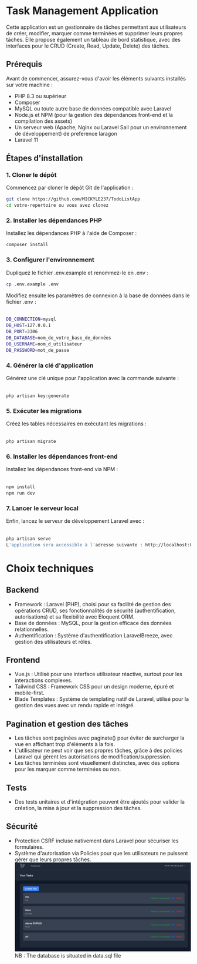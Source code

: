 # Task Management Application

Cette application est un gestionnaire de tâches permettant aux utilisateurs de créer, modifier, marquer comme terminées et supprimer leurs propres tâches. Elle propose également un tableau de bord statistique, avec des interfaces pour le CRUD (Create, Read, Update, Delete) des tâches.

## Prérequis

Avant de commencer, assurez-vous d'avoir les éléments suivants installés sur votre machine :

-   PHP 8.3 ou supérieur
-   Composer
-   MySQL ou toute autre base de données compatible avec Laravel
-   Node.js et NPM (pour la gestion des dépendances front-end et la compilation des assets)
-   Un serveur web (Apache, Nginx ou Laravel Sail pour un environnement de développement) de preference laragon
-   Laravel 11

## Étapes d'installation

### 1. Cloner le dépôt

Commencez par cloner le dépôt Git de l'application :

```bash
git clone https://github.com/MICKYLE237/TodoListApp
cd votre-repertoire ou vous avez clonez
```

### 2. Installer les dépendances PHP

Installez les dépendances PHP à l'aide de Composer :

```bash
composer install
```

### 3. Configurer l'environnement

Dupliquez le fichier .env.example et renommez-le en .env :

```bash
cp .env.example .env
```

Modifiez ensuite les paramètres de connexion à la base de données dans le fichier .env :

```bash

DB_CONNECTION=mysql
DB_HOST=127.0.0.1
DB_PORT=3306
DB_DATABASE=nom_de_votre_base_de_données
DB_USERNAME=nom_d_utilisateur
DB_PASSWORD=mot_de_passe
```

### 4. Générer la clé d'application

Générez une clé unique pour l'application avec la commande suivante :

```bash

php artisan key:generate
```

### 5. Exécuter les migrations

Créez les tables nécessaires en exécutant les migrations :

```bash

php artisan migrate
```

### 6. Installer les dépendances front-end

Installez les dépendances front-end via NPM :

```bash

npm install
npm run dev
```

### 7. Lancer le serveur local

Enfin, lancez le serveur de développement Laravel avec :

```bash

php artisan serve
L'application sera accessible à l'adresse suivante : http://localhost:8000.
```

# Choix techniques

## Backend

-   Framework : Laravel (PHP), choisi pour sa facilité de gestion des opérations CRUD, ses fonctionnalités de sécurité (authentification, autorisations) et sa flexibilité avec Eloquent ORM.
-   Base de données : MySQL, pour la gestion efficace des données relationnelles.
-   Authentification : Système d'authentification LaravelBreeze, avec gestion des utilisateurs et rôles.

## Frontend

-   Vue.js : Utilisé pour une interface utilisateur réactive, surtout pour les interactions complexes.
-   Tailwind CSS : Framework CSS pour un design moderne, épuré et mobile-first.
-   Blade Templates : Système de templating natif de Laravel, utilisé pour la gestion des vues avec un rendu rapide et intégré.

## Pagination et gestion des tâches

-   Les tâches sont paginées avec paginate() pour éviter de surcharger la vue en affichant trop d'éléments à la fois.
-   L'utilisateur ne peut voir que ses propres tâches, grâce à des policies Laravel qui gèrent les autorisations de modification/suppression.
-   Les tâches terminées sont visuellement distinctes, avec des options pour les marquer comme terminées ou non.

## Tests

-   Des tests unitaires et d'intégration peuvent être ajoutés pour valider la création, la mise à jour et la suppression des tâches.

## Sécurité

-   Protection CSRF incluse nativement dans Laravel pour sécuriser les formulaires.
-   Système d'autorisation via Policies pour que les utilisateurs ne puissent gérer que leurs propres tâches.
    ![alt text](image.png)
    NB : The database is situated in data.sql file
